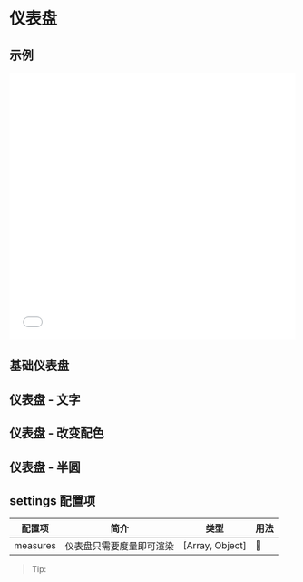# 仪表盘

## 示例

<iframe width="100%" height="470" src="//jsfiddle.net/vecharts/rqtLxsf2/18/embedded/result,html,js/?bodyColor=fff" allowfullscreen="allowfullscreen" frameborder="0"></iframe>

## 基础仪表盘

<vuep template="#basicGuage" :options="{ theme: 'vue', lineNumbers: false }"></vuep>

<script v-pre type="text/x-template" id="basicGuage">
<template>
  <ve-gauge-chart :data="chartData" />
</template>

<script>
  module.exports = {
    created () {
      this.chartData = {
        measures: [{
          name: '业务指标',
          data: [
            {
              name: '完成率',
              value: (Math.random() * 100).toFixed(2) - 0
            }
          ]
        }]
      }
    }
  }
</script>

## 仪表盘 - 文字

<vuep template="#fontGuage" :options="{ theme: 'vue', lineNumbers: false }"></vuep>

<script v-pre type="text/x-template" id="fontGuage">
<template>
  <ve-gauge-chart :data="chartData" :settings="chartSettings" />
</template>

<script>
  module.exports = {
    created () {
      this.chartData = {
        measures: [{
          name: '业务指标',
          data: [
            {
              name: '完成率',
              value: (Math.random() * 100).toFixed(2) - 0
            }
          ]
        }]
      }
      this.chartSettings = {
        axisLabel: {
          formatter: (e) => {
            switch (e + '') {
              case '20':
                return '低'
              case '50':
                return '中'
              case '80':
                return '高'
            }
          }
        }
      }
    }
  }
</script>

## 仪表盘 - 改变配色

<vuep template="#colorGuage" :options="{ theme: 'vue', lineNumbers: false }"></vuep>

<script v-pre type="text/x-template" id="colorGuage">
<template>
  <ve-gauge-chart :data="chartData" :settings="chartSettings" />
</template>

<script>
  module.exports = {
    created () {
      this.chartData = {
        measures: [{
          name: '业务指标',
          data: [
            {
              name: '完成率',
              value: (Math.random() * 100).toFixed(2) - 0
            }
          ]
        }]
      }
      this.chartSettings = {
        axisLine: {
          lineStyle: {
            color: [
              [0.2, '#5282e4'],
              [0.8, '#ffd600'],
              [1, '#f35352']
            ]
          }
        }
      }
    }
  }
</script>

## 仪表盘 - 半圆

<vuep template="#semicircleGuage" :options="{ theme: 'vue', lineNumbers: false }"></vuep>

<script v-pre type="text/x-template" id="semicircleGuage">
<template>
  <ve-gauge-chart :data="chartData" :settings="chartSettings" />
</template>

<script>
  module.exports = {
    created () {
      this.chartData = {
        measures: [{
          name: '业务指标',
          data: [
            {
              name: '完成率',
              value: (Math.random() * 100).toFixed(2) - 0
            }
          ]
        }]
      }
      this.chartSettings = {
        startAngle: 180,
        endAngle: 0
      }
    }
  }
</script>

## settings 配置项

| 配置项 | 简介 | 类型 | 用法 |
| --- | --- | --- | --- |
| measures | 仪表盘只需要度量即可渲染 | [Array, Object] |  | 

> Tip: 
